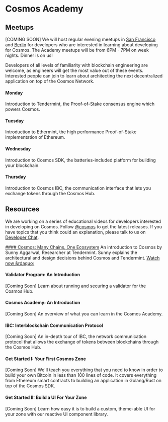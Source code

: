 # Cosmos Academy

## Meetups

[COMING SOON] We will host regular evening meetups in [San Francisco](https://www.meetup.com/Cosmos_SF/) and [Berlin](https://www.meetup.com/Cosmos_Berlin/) for developers who are interested in learning about developing for Cosmos. The Academy meetups will be from 6PM - 7PM on week nights. Dinner is on us!

Developers of all levels of familiarity with blockchain engineering are welcome, as engineers will get the most value out of these events. Interested people can join to learn about architecting the next decentralized application on top of the Cosmos Network.

#### Monday
Introduction to Tendermint, the Proof-of-Stake consensus engine which powers Cosmos.

#### Tuesday
Introduction to Ethermint, the high performance Proof-of-Stake implementation of Ethereum.

#### Wednesday
Introduction to Cosmos SDK, the batteries-included platform for building your blockchain.

#### Thursday
Introduction to Cosmos IBC, the communication interface that lets you exchange tokens through the Cosmos Hub.

## Resources

We are working on a series of educational videos for developers interested in developing on Cosmos. Follow [@cosmos](https://twitter.com/cosmos) to get the latest releases. If you have topics that you think could an explanation, please talk to us on [Developer Chat](https://riot.im/app/#/room/#cosmos:matrix.org).

[#### Cosmos: Many Chains, One Ecosystem](https://www.youtube.com/watch?v=LApEkXJR_0M)
An introduction to Cosmos by Sunny Aggarwal, Researcher at Tendermint. Sunny explains the architectural and design decisions behind Cosmos and Tendermint. [Watch now &rdaquo;](https://www.youtube.com/watch?v=LApEkXJR_0M)

#### Validator Program: An Introduction
[Coming Soon] Learn about running and securing a validator for the Cosmos Hub.

#### Cosmos Academy: An Introduction
[Coming Soon] An overview of what you can learn in the Cosmos Academy.

#### IBC: Interblockchain Communication Protocol
[Coming Soon] An in-depth tour of IBC, the network communication protocol that allows the exchange of tokens between blockchains through the Cosmos Hub.

#### Get Started I: Your First Cosmos Zone
[Coming Soon] We'll teach you everything that you need to know in order to build your own Bitcoin in less than 100 lines of code. It covers everything from Ethereum smart contracts to building an application in Golang/Rust on top of the Cosmos SDK.

#### Get Started II: Build a UI For Your Zone
[Coming Soon] Learn how easy it is to build a custom, theme-able UI for your zone with our reactive UI component library.
